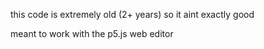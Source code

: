 this code is extremely old (2+ years) so it aint exactly good

meant to work with the p5.js web editor
